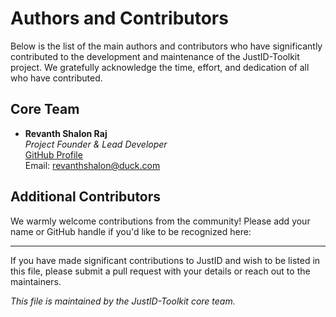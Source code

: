 # Authors and Contributors

Below is the list of the main authors and contributors who have significantly contributed to the development and maintenance of the JustID-Toolkit project. We gratefully acknowledge the time, effort, and dedication of all who have contributed.

## Core Team

- **Revanth Shalon Raj**  
  *Project Founder & Lead Developer*  
  [GitHub Profile](https://github.com/revanthshalon)  
  Email: revanthshalon@duck.com


## Additional Contributors

We warmly welcome contributions from the community! Please add your name or GitHub handle if you'd like to be recognized here:

---

If you have made significant contributions to JustID and wish to be listed in this file, please submit a pull request with your details or reach out to the maintainers.

*This file is maintained by the JustID-Toolkit core team.*

